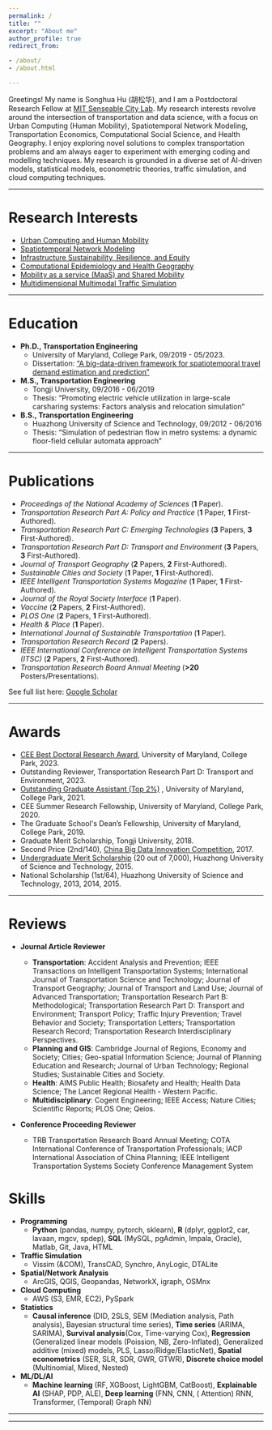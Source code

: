 ```yaml
---
permalink: /
title: ""
excerpt: "About me"
author_profile: true
redirect_from:

- /about/
- /about.html

---
```

Greetings! My name is Songhua Hu (胡松华), and I am a Postdoctoral Research Fellow at [MIT Senseable City Lab](https://senseable.mit.edu/). 
My research interests revolve around the intersection of transportation and data science, 
with a focus on Urban Computing (Human Mobility), Spatiotemporal Network Modeling, Transportation Economics, Computational Social Science, and Health Geography.
I enjoy exploring novel solutions to complex transportation problems and am always eager to experiment with emerging coding and modelling techniques.
My research is grounded in a diverse set of AI-driven models, statistical models, econometric theories, traffic simulation, and cloud computing techniques.

***

Research Interests
======

+ [Urban Computing and Human Mobility](https://songhuahu-umd.github.io/Human%20Mobility)
+ [Spatiotemporal Network Modeling](https://songhuahu-umd.github.io/Spatiotemporal%20Network)
+ [Infrastructure Sustainability, Resilience, and Equity](https://songhuahu-umd.github.io/Infrastructure%20Resilience)
+ [Computational Epidemiology and Health Geography](https://songhuahu-umd.github.io/Public%20Health)
+ [Mobility as a service (MaaS) and Shared Mobility](https://songhuahu-umd.github.io/Shared%20Mobility)
+ [Multidimensional Multimodal Traffic Simulation](https://songhuahu-umd.github.io/Traffic%20Simulation)

***

Education
======

* **Ph.D., Transportation Engineering**
    * University of Maryland, College Park, 09/2019 - 05/2023.
    * Dissertation: [“A big-data-driven framework for spatiotemporal travel demand estimation and prediction”](https://drum.lib.umd.edu/items/4be96816-0aaf-4d4d-a1f0-11593c284d8b)
* **M.S., Transportation Engineering**
    * Tongji University, 09/2016 - 06/2019
    * Thesis: “Promoting electric vehicle utilization in large-scale carsharing systems: Factors analysis and relocation
      simulation”
* **B.S., Transportation Engineering**
    * Huazhong University of Science and Technology, 09/2012 - 06/2016
    * Thesis: “Simulation of pedestrian flow in metro systems: a dynamic floor-field cellular automata approach”

***

Publications
======
* _Proceedings of the National Academy of Sciences_ (**1** Paper).
* _Transportation Research Part A: Policy and Practice_ (**1** Paper, **1** First-Authored).
* _Transportation Research Part C: Emerging Technologies_ (**3** Papers, **3** First-Authored).
* _Transportation Research Part D: Transport and Environment_ (**3** Papers, **3** First-Authored).
* _Journal of Transport Geography_ (**2** Papers, **2** First-Authored).
* _Sustainable Cities and Society_ (**1** Paper, **1** First-Authored).
* _IEEE Intelligent Transportation Systems Magazine_ (**1** Paper, **1** First-Authored).
* _Journal of the Royal Society Interface_ (**1** Paper).
* _Vaccine_ (**2** Papers, **2** First-Authored).
* _PLOS One_ (**2** Papers, **1** First-Authored).
* _Health & Place_ (**1** Paper).
* _International Journal of Sustainable Transportation_ (**1** Paper).
* _Transportation Research Record_ (**2** Papers).
* _IEEE International Conference on Intelligent Transportation Systems (ITSC)_ (**2** Papers, **2**
  First-Authored).
* _Transportation Research Board Annual Meeting_ (**>20** Posters/Presentations).

See full list here: [Google Scholar](https://scholar.google.com/citations?user=uVIbQyAAAAAJ&hl=en)

***

Awards
======
* [CEE Best Doctoral Research Award](https://cee.umd.edu/news/story/hu-waters-win-thesis-awards), University of Maryland, College Park, 2023.
* Outstanding Reviewer, Transportation Research Part D: Transport and Environment, 2023.
* [Outstanding Graduate Assistant (Top 2%)](https://gradschool.umd.edu/funding/student-fellowships-awards/outstanding-graduate-assistant-awards)
  , University of Maryland, College Park, 2021.
* CEE Summer Research Fellowship, University of Maryland, College Park, 2020.
* The Graduate School's Dean’s Fellowship, University of Maryland, College Park, 2019.
* Graduate Merit Scholarship, Tongji University, 2018.
* Second Price (2nd/140), [China Big Data Innovation Competition](http://www.360doc.com/content/21/0222/19/73861477_963398711.shtml), 2017.
* [Undergraduate Merit Scholarship](http://news.hust.edu.cn/info/1007/2164.htm) (20 out of 7,000), Huazhong University of Science and
  Technology, 2015.
* National Scholarship (1st/64), Huazhong University of Science and Technology, 2013, 2014, 2015.

***

Reviews
======
* **Journal Article Reviewer**
  * **Transportation**: Accident Analysis and Prevention; IEEE Transactions on Intelligent Transportation Systems; International Journal of Transportation Science and Technology; Journal of Transport Geography; Journal of Transport and Land Use; Journal of Advanced Transportation;
    Transportation Research Part B: Methodological; Transportation Research Part D: Transport and Environment; Transport Policy;
    Traffic Injury Prevention; Travel Behavior and Society; Transportation Letters; Transportation Research Record;
    Transportation Research Interdisciplinary Perspectives.
  * **Planning and GIS**: Cambridge Journal of Regions, Economy and Society; Cities; Geo-spatial Information Science;
    Journal of Planning Education and Research; Journal of Urban Technology; Regional Studies; Sustainable Cities and Society.
  * **Health**: AIMS Public Health; Biosafety and Health; Health Data Science; The Lancet Regional Health - Western Pacific.
  * **Multidisciplinary**: Cogent Engineering; IEEE Access; Nature Cities; Scientific Reports; PLOS One; Qeios.

* **Conference Proceeding Reviewer**
  * TRB Transportation Research Board Annual Meeting;
    COTA International Conference of Transportation Professionals;
    IACP International Association of China Planning;
    IEEE Intelligent Transportation Systems Society Conference Management System


Skills
======

* **Programming**
    * **Python** (pandas, numpy, pytorch, sklearn), **R** (dplyr, ggplot2, car, lavaan, mgcv, spdep), **SQL** (MySQL,
      pgAdmin, Impala, Oracle), Matlab, Git, Java, HTML
* **Traffic Simulation**
    * Vissim (&COM), TransCAD, Synchro, AnyLogic, DTALite
* **Spatial/Network Analysis**
    * ArcGIS, QGIS, Geopandas, NetworkX, igraph, OSMnx
* **Cloud Computing**
    * AWS (S3, EMR, EC2), PySpark
* **Statistics**
    * **Causal inference** (DID, 2SLS, SEM (Mediation analysis, Path analysis), Bayesian structural time series), **Time series** (ARIMA, SARIMA),
  **Survival analysis**(Cox, Time-varying Cox), **Regression** (Generalized linear models (Poission, NB, Zero-Inflated), Generalized additive (mixed) models, PLS, Lasso/Ridge/ElasticNet), 
  **Spatial econometrics** (SER, SLR, SDR, GWR, GTWR), **Discrete choice model** (Multinomial, Mixed, Nested)
* **ML/DL/AI**
    * **Machine learning** (RF, XGBoost, LightGBM, CatBoost), **Explainable AI** (SHAP, PDP, ALE), **Deep learning** (FNN, CNN, (
      Attention) RNN, Transformer, (Temporal) Graph NN)

***


------
<script type='text/javascript' id='clustrmaps' src='//cdn.clustrmaps.com/map_v2.js?cl=848383&w=288&t=n&d=zU9DbdqNwD8PS5IHucVNU8GV_lJolPyn6nhjUQYN5FI&co=ffffff&ct=808080&cmo=3acc3a&cmn=ff5353'></script>